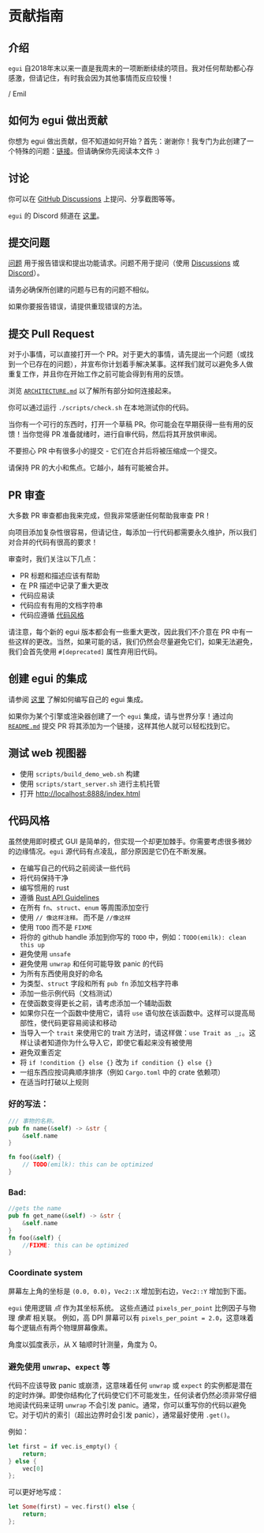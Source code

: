 # 贡献指南

## 介绍

`egui` 自2018年末以来一直是我周末的一项断断续续的项目。我对任何帮助都心存感激，但请记住，有时我会因为其他事情而反应较慢！

/ Emil

## 如何为 egui 做出贡献

你想为 egui 做出贡献，但不知道如何开始？首先：谢谢你！我专门为此创建了一个特殊的问题：[链接](https://github.com/emilk/egui/issues/3742)。但请确保你先阅读本文件 :)

## 讨论

你可以在 [GitHub Discussions](https://github.com/emilk/egui/discussions) 上提问、分享截图等等。

`egui` 的 Discord 频道在 [这里](https://discord.gg/vbuv9Xan65)。

## 提交问题

[问题](https://github.com/emilk/egui/issues) 用于报告错误和提出功能请求。问题不用于提问（使用 [Discussions](https://github.com/emilk/egui/discussions) 或 [Discord](https://discord.gg/vbuv9Xan65)）。

请务必确保所创建的问题与已有的问题不相似。

如果你要报告错误，请提供重现错误的方法。

## 提交 Pull Request

对于小事情，可以直接打开一个 PR。对于更大的事情，请先提出一个问题（或找到一个已存在的问题），并宣布你计划着手解决某事。这样我们就可以避免多人做重复工作，并且你在开始工作之前可能会得到有用的反馈。

浏览 [`ARCHITECTURE.md`](ARCHITECTURE.md) 以了解所有部分如何连接起来。

你可以通过运行 `./scripts/check.sh` 在本地测试你的代码。

当你有一个可行的东西时，打开一个草稿 PR。你可能会在早期获得一些有用的反馈！当你觉得 PR 准备就绪时，进行自审代码，然后将其开放供审阅。

不要担心 PR 中有很多小的提交 - 它们在合并后将被压缩成一个提交。

请保持 PR 的大小和焦点。它越小，越有可能被合并。

## PR 审查

大多数 PR 审查都由我来完成，但我非常感谢任何帮助我审查 PR！

向项目添加复杂性很容易，但请记住，每添加一行代码都需要永久维护，所以我们对合并的代码有很高的要求！

审查时，我们关注以下几点：
* PR 标题和描述应该有帮助
* 在 PR 描述中记录了重大更改
* 代码应易读
* 代码应有有用的文档字符串
* 代码应遵循 [代码风格](CONTRIBUTING.md#code-style)

请注意，每个新的 egui 版本都会有一些重大更改，因此我们不介意在 PR 中有一些这样的更改。当然，如果可能的话，我们仍然会尽量避免它们，如果无法避免，我们会首先使用 `#[deprecated]` 属性弃用旧代码。

## 创建 egui 的集成

请参阅 [这里](https://docs.rs/egui/latest/egui/#integrating-with-egui) 了解如何编写自己的 egui 集成。

如果你为某个引擎或渲染器创建了一个 `egui` 集成，请与世界分享！通过向 [`README.md`](README.md#integrations) 提交 PR 将其添加为一个链接，这样其他人就可以轻松找到它。

## 测试 web 视图器

* 使用 `scripts/build_demo_web.sh` 构建
* 使用 `scripts/start_server.sh` 进行主机托管
* 打开 <http://localhost:8888/index.html>

## 代码风格

虽然使用即时模式 GUI 是简单的，但实现一个却更加棘手。你需要考虑很多微妙的边缘情况。`egui` 源代码有点凌乱，部分原因是它仍在不断发展。

* 在编写自己的代码之前阅读一些代码
* 将代码保持干净
* 编写惯用的 rust
* 遵循 [Rust API Guidelines](https://rust-lang.github.io/api-guidelines/)
* 在所有 `fn`、`struct`、`enum` 等周围添加空行
* 使用 `// 像这样注释。` 而不是 `//像这样`
* 使用 `TODO` 而不是 `FIXME`
* 将你的 github handle 添加到你写的 `TODO` 中，例如：`TODO(emilk): clean this up`
* 避免使用 `unsafe`
* 避免使用 `unwrap` 和任何可能导致 panic 的代码
* 为所有东西使用良好的命名
* 为类型、`struct` 字段和所有 `pub fn` 添加文档字符串
* 添加一些示例代码（文档测试）
* 在使函数变得更长之前，请考虑添加一个辅助函数
* 如果你只在一个函数中使用它，请将 `use` 语句放在该函数中。这样可以提高局部性，使代码更容易阅读和移动
* 当导入一个 `trait` 来使用它的 trait 方法时，请这样做：`use Trait as _;`。这样让读者知道你为什么导入它，即使它看起来没有被使用
* 避免双重否定
* 将 `if !condition {} else {}` 改为 `if condition {} else {}`
* 一组东西应按词典顺序排序（例如 `Cargo.toml` 中的 crate 依赖项）
* 在适当时打破以上规则

### 好的写法：

```rust
/// 事物的名称。
pub fn name(&self) -> &str {
    &self.name
}

fn foo(&self) {
    // TODO(emilk): this can be optimized
}
```

### Bad:
``` rust
//gets the name
pub fn get_name(&self) -> &str {
    &self.name
}
fn foo(&self) {
    //FIXME: this can be optimized
}
```

### Coordinate system
屏幕左上角的坐标是 `(0.0, 0.0)`，`Vec2::X` 增加到右边，`Vec2::Y` 增加到下面。

`egui` 使用逻辑 _点_ 作为其坐标系统。
这些点通过 `pixels_per_point` 比例因子与物理 _像素_ 相关联。
例如，高 DPI 屏幕可以有 `pixels_per_point = 2.0`，这意味着每个逻辑点有两个物理屏幕像素。

角度以弧度表示，从 X 轴顺时针测量，角度为 0。


### 避免使用 `unwrap`、`expect` 等
代码不应该导致 panic 或崩溃，这意味着任何 `unwrap` 或 `expect` 的实例都是潜在的定时炸弹。即使你结构化了代码使它们不可能发生，任何读者仍然必须非常仔细地阅读代码来证明 `unwrap` 不会引发 panic。通常，你可以重写你的代码以避免它。对于切片的索引（超出边界时会引发 panic），通常最好使用 `.get()`。

例如：

``` rust
let first = if vec.is_empty() {
    return;
} else {
    vec[0]
};
```

可以更好地写成：

``` rust
let Some(first) = vec.first() else {
    return;
};
```
